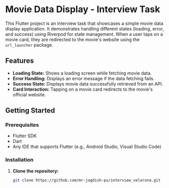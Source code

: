 # Movie Data Display - Interview Task

This Flutter project is an interview task that showcases a simple movie data display application. It demonstrates handling different states (loading, error, and success) using Riverpod for state management. When a user taps on a movie card, they are redirected to the movie's website using the `url_launcher` package.

## Features

- **Loading State:** Shows a loading screen while fetching movie data.
- **Error Handling:** Displays an error message if the data fetching fails.
- **Success State:** Displays movie data successfully retrieved from an API.
- **Card Interaction:** Tapping on a movie card redirects to the movie's official website.

## Getting Started

### Prerequisites

- Flutter SDK
- Dart
- Any IDE that supports Flutter (e.g., Android Studio, Visual Studio Code)

### Installation

1. **Clone the repository:**
   ```bash
   git clone https://github.com/mr-jagdish-pu/interview_velorona.git
